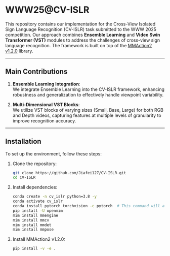 # WWW25@CV-ISLR

This repository contains our implementation for the Cross-View Isolated Sign Language Recognition (CV-ISLR) task submitted to the WWW 2025 competition. Our approach combines **Ensemble Learning** and **Video Swin Transformer (VST)** modules to address the challenges of cross-view sign language recognition. The framework is built on top of the [MMAction2 v1.2.0](https://github.com/open-mmlab/mmaction2) library.

---

## **Main Contributions**
1. **Ensemble Learning Integration**:  
   We integrate Ensemble Learning into the CV-ISLR framework, enhancing robustness and generalization to effectively handle viewpoint variability.

2. **Multi-Dimensional VST Blocks**:  
   We utilize VST blocks of varying sizes (Small, Base, Large) for both RGB and Depth videos, capturing features at multiple levels of granularity to improve recognition accuracy.

---

## **Installation**

To set up the environment, follow these steps:

1. Clone the repository:
   ```bash
   git clone https://github.com/Jiafei127/CV-ISLR.git
   cd CV-ISLR
   
2. Install dependencies:
   ```bash
   conda create -n cv_islr python=3.8 -y
   conda activate cv_islr
   conda install pytorch torchvision -c pytorch  # This command will automatically install the latest version PyTorch and cudatoolkit, please check whether they match your environment.
   pip install -U openmim
   mim install mmengine
   mim install mmcv
   mim install mmdet  
   mim install mmpose 

3. Install MMAction2 v1.2.0:
   ```bash
   pip install -v -e .

